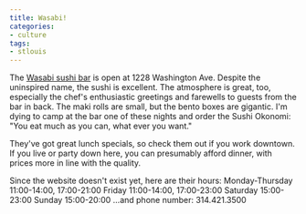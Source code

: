 ```yaml
---
title: Wasabi!
categories:
- culture
tags:
- stlouis
---
```


The [Wasabi sushi bar][1] is open at 1228 Washington Ave. Despite the uninspired name, the sushi is excellent.  The atmosphere is great, too, especially the chef's enthusiastic greetings and farewells to guests from the bar in back.  The maki rolls are small, but the bento boxes are gigantic.  I'm dying to camp at the bar one of these nights and order the Sushi Okonomi: "You eat much as you can, what ever you want."

   [1]: http://www.wasabistl.com/

They've got great lunch specials, so check them out if you work downtown.  If you live or party down here, you can presumably afford dinner, with prices more in line with the quality.

Since the website doesn't exist yet, here are their hours:
	Monday-Thursday 11:00-14:00, 17:00-21:00
	Friday 11:00-14:00, 17:00-23:00 
	Saturday 15:00-23:00
	Sunday 15:00-20:00
...and phone number: 314.421.3500
